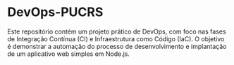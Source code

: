 # DevOps-PUCRS

Este repositório contém um projeto prático de DevOps, com foco nas fases de Integração Contínua (CI) e Infraestrutura como Código (IaC). O objetivo é demonstrar a automação do processo de desenvolvimento e implantação de um aplicativo web simples em Node.js.

